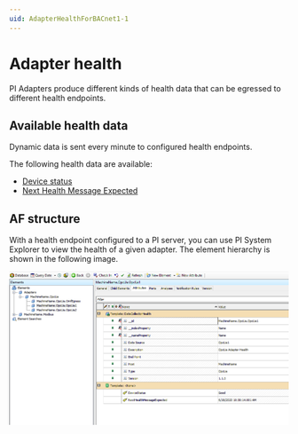 ```yaml
---
uid: AdapterHealthForBACnet1-1
---
```


# Adapter health

PI Adapters produce different kinds of health data that can be egressed to different health endpoints.

## Available health data

Dynamic data is sent every minute to configured health endpoints.

The following health data are available:

- [Device status](xref:DeviceStatusForBACnet1-1)
- [Next Health Message Expected](xref:NextHealthMessageExpectedForBACnet1-1)

## AF structure

With a health endpoint configured to a PI server, you can use PI System Explorer to view the health of a given adapter. The element hierarchy is shown in the following image.

![Health data](../images/HealthData.PNG)